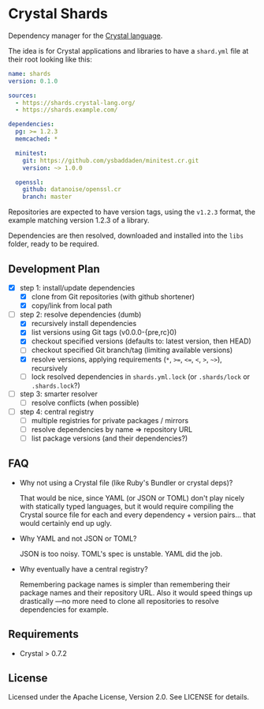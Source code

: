 # Crystal Shards

Dependency manager for the [Crystal language](https://crystal-lang.org).

The idea is for Crystal applications and libraries to have a `shard.yml` file
at their root looking like this:

```yaml
name: shards
version: 0.1.0

sources:
  - https://shards.crystal-lang.org/
  - https://shards.example.com/

dependencies:
  pg: >= 1.2.3
  memcached: *

  minitest:
    git: https://github.com/ysbaddaden/minitest.cr.git
    version: ~> 1.0.0

  openssl:
    github: datanoise/openssl.cr
    branch: master
```

Repositories are expected to have version tags, using the `v1.2.3` format, the
example matching version 1.2.3 of a library.

Dependencies are then resolved, downloaded and installed into the `libs` folder,
ready to be required. 

## Development Plan

- [x] step 1: install/update dependencies
  - [x] clone from Git repositories (with github shortener)
  - [x] copy/link from local path

- [ ] step 2: resolve dependencies (dumb)
  - [x] recursively install dependencies
  - [x] list versions using Git tags (v0.0.0-{pre,rc}0)
  - [x] checkout specified versions (defaults to: latest version, then HEAD)
  - [ ] checkout specified Git branch/tag (limiting available versions)
  - [x] resolve versions, applying requirements (`*`, `>=`, `<=`, `<`, `>`, `~>`), recursively
  - [ ] lock resolved dependencies in `shards.yml.lock` (or `.shards/lock` or `.shards.lock`?)

- [ ] step 3: smarter resolver
  - [ ] resolve conflicts (when possible)

- [ ] step 4: central registry
  - [ ] multiple registries for private packages / mirrors
  - [ ] resolve dependencies by name => repository URL
  - [ ] list package versions (and their dependencies?)

## FAQ

- Why not using a Crystal file (like Ruby's Bundler or crystal deps)?

  That would be nice, since YAML (or JSON or TOML) don't play nicely with
  statically typed languages, but it would require compiling the Crystal
  source file for each and every dependency + version pairs... that would
  certainly end up ugly.

- Why YAML and not JSON or TOML?

  JSON is too noisy. TOML's spec is unstable. YAML did the job.

- Why eventually have a central registry?

  Remembering package names is simpler than remembering their package names and
  their repository URL. Also it would speed things up drastically —no more need
  to clone all repositories to resolve dependencies for example.

## Requirements

* Crystal > 0.7.2

## License

Licensed under the Apache License, Version 2.0. See LICENSE for details.
